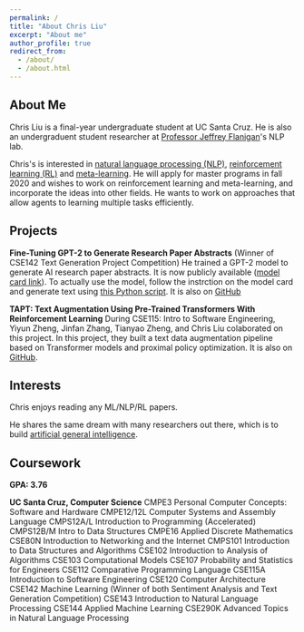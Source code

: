 ```yaml
---
permalink: /
title: "About Chris Liu"
excerpt: "About me"
author_profile: true
redirect_from: 
  - /about/
  - /about.html
---
```



## About Me
Chris Liu is a final-year undergraduate student at UC Santa Cruz. He is also an undergraduent student researcher at [Professor Jeffrey Flanigan](https://jflanigan.github.io/)'s NLP lab.

Chris's is interested in [natural language processing (NLP)](https://en.wikipedia.org/wiki/Natural_language_processing), [reinforcement learning (RL)](https://en.wikipedia.org/wiki/Reinforcement_learning) and [meta-learning](https://en.wikipedia.org/wiki/Meta_learning). He will apply for master programs in fall 2020 and wishes to work on reinforcement learning and meta-learning, and incorporate the ideas into other fields. He wants to work on approaches that allow agents to learning multiple tasks efficiently.

## Projects
**Fine-Tuning GPT-2 to Generate Research Paper Abstracts** (Winner of CSE142 Text Generation Project Competition)
He trained a GPT-2 model to generate AI research paper abstracts. It is now publicly available ([model card link](https://github.com/huggingface/transformers/tree/master/model_cards/chrisliu298/arxiv_ai_gpt2)). To actually use the model, follow the instrction on the model card and generate text using [this Python script](https://gist.github.com/chrisliu298/ccb8144888eace069da64ad3e6472d64). It is also on [GitHub](https://github.com/chrisliu298/gpt2-arxiv)

**TAPT: Text Augmentation Using Pre-Trained Transformers With Reinforcement Learning**
During CSE115: Intro to Software Engineering, Yiyun Zheng, Jinfan Zhang, Tianyao Zheng, and Chris Liu colaborated on this project. In this project, they built a text data augmentation pipeline based on Transformer models and proximal policy optimization. It is also on [GitHub](https://github.com/chrisliu298/tapt).

## Interests
Chris enjoys reading any ML/NLP/RL papers.

He shares the same dream with many researchers out there, which is to build [artificial general intelligence](https://en.wikipedia.org/wiki/Artificial_general_intelligence).

## Coursework

**GPA: 3.76**

**UC Santa Cruz, Computer Science**
CMPE3 Personal Computer Concepts: Software and Hardware
CMPE12/12L Computer Systems and Assembly Language
CMPS12A/L Introduction to Programming (Accelerated)
CMPS12B/M Intro to Data Structures
CMPE16 Applied Discrete Mathematics
CSE80N Introduction to Networking and the Internet
CMPS101 Introduction to Data Structures and Algorithms
CSE102 Introduction to Analysis of Algorithms
CSE103 Computational Models
CSE107 Probability and Statistics for Engineers
CSE112 Comparative Programming Language
CSE115A Introduction to Software Engineering
CSE120 Computer Architecture
CSE142 Machine Learning (Winner of both Sentiment Analysis and Text Generation Competition)
CSE143 Introduction to Natural Language Processing
CSE144 Applied Machine Learning
CSE290K Advanced Topics in Natural Language Processing
